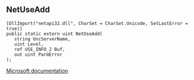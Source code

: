 ## NetUseAdd

```
[DllImport("netapi32.dll", CharSet = CharSet.Unicode, SetLastError = true)]
public static extern uint NetUseAdd(
   string UncServerName,
   uint Level,
   ref USE_INFO_2 Buf,
   out uint ParmError
);
```

[Microsoft documentation](https://docs.microsoft.com/en-us/windows/win32/api/lmuse/nf-lmuse-netuseadd)
